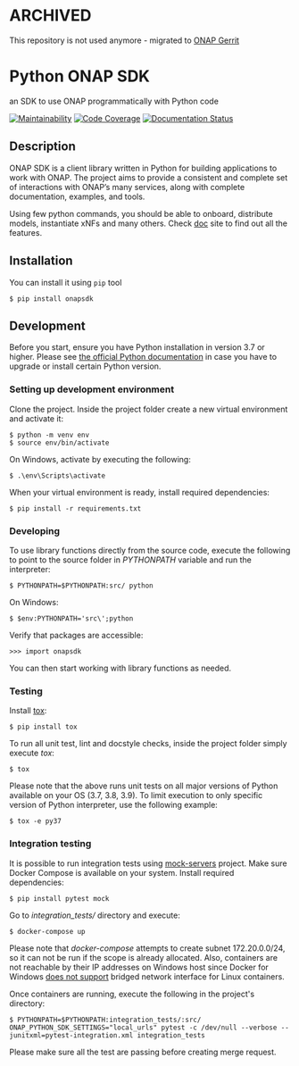 # ARCHIVED

This repository is not used anymore - migrated to [ONAP Gerrit](https://gerrit.onap.org/r/integration/python-onapsdk)

# Python ONAP SDK

an SDK to use ONAP programmatically with Python code

[![Maintainability](https://api.codeclimate.com/v1/badges/858bb5b1aed4b42da2d2/maintainability)](https://codeclimate.com/github/Orange-OpenSource/python-onapsdk/maintainability)
[![Code Coverage](https://gitlab.com/Orange-OpenSource/lfn/onap/python-onapsdk/badges/master/coverage.svg)](https://gitlab.com/Orange-OpenSource/lfn/onap/python-onapsdk/)
[![Documentation Status](https://readthedocs.org/projects/python-onapsdk/badge/?version=latest)](https://python-onapsdk.readthedocs.io/en/latest/?badge=latest)

## Description

ONAP SDK is a client library written in Python for building applications to work with ONAP. The project aims to provide a consistent and complete set of interactions with ONAP’s many services, along with complete documentation, examples, and tools.

Using few python commands, you should be able to onboard, distribute models, instantiate xNFs and many others. Check [doc](https://python-onapsdk.readthedocs.io/en/latest/index.html) site to find out all the features.

## Installation

You can install it using `pip` tool

```
$ pip install onapsdk
```

## Development

Before you start, ensure you have Python installation in version 3.7 or higher.
Please see [the official Python documentation](https://docs.python.org/3/using/index.html) 
in case you have to upgrade or install certain Python version.

### Setting up development environment

Clone the project. Inside the project folder create a new virtual environment and activate
it:

```
$ python -m venv env
$ source env/bin/activate
```
On Windows, activate by executing the following:

```
$ .\env\Scripts\activate
```

When your virtual environment is ready, install required dependencies:

```
$ pip install -r requirements.txt
```

### Developing

To use library functions directly from the source code, execute the following
to point to the source folder in *PYTHONPATH* variable and run the interpreter:


```
$ PYTHONPATH=$PYTHONPATH:src/ python
```

On Windows:

```
$ $env:PYTHONPATH='src\';python
```

Verify that packages are accessible:

```
>>> import onapsdk
```
You can then start working with library functions as needed.

### Testing

Install [tox](https://tox.readthedocs.io/en/latest/index.html):

```
$ pip install tox
```

To run all unit test, lint and docstyle checks, inside the project folder simply
execute *tox*:

```
$ tox
```

Please note that the above runs unit tests on all major versions of Python available on your
OS (3.7, 3.8, 3.9). To limit execution to only specific version of Python interpreter,
use the following example:

```
$ tox -e py37
```

### Integration testing

It is possible to run integration tests using [mock-servers](https://gitlab.com/Orange-OpenSource/lfn/onap/mock_servers)
project. 
Make sure Docker Compose is available on your system. Install required dependencies:
```
$ pip install pytest mock
```

Go to *integration_tests/* directory and execute:
```
$ docker-compose up
```
Please note that *docker-compose* attempts to create subnet 172.20.0.0/24, so it can not be run if the scope is already allocated.
Also, containers are not reachable by their IP addresses on Windows host since 
Docker for Windows [does not support](https://docs.docker.com/docker-for-windows/networking/#known-limitations-use-cases-and-workarounds) 
bridged network interface for Linux containers.

Once containers are running, execute the following in the project's directory:
```
$ PYTHONPATH=$PYTHONPATH:integration_tests/:src/ ONAP_PYTHON_SDK_SETTINGS="local_urls" pytest -c /dev/null --verbose --junitxml=pytest-integration.xml integration_tests
```

Please make sure all the test are passing before creating merge request.
